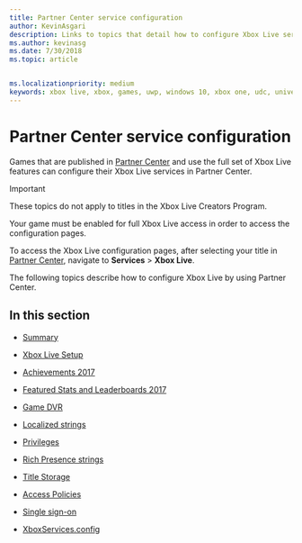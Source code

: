 ```yaml
---
title: Partner Center service configuration  
author: KevinAsgari
description: Links to topics that detail how to configure Xbox Live services in Partner Center.
ms.author: kevinasg
ms.date: 7/30/2018
ms.topic: article


ms.localizationpriority: medium
keywords: xbox live, xbox, games, uwp, windows 10, xbox one, udc, universal developer center
---
```


# Partner Center service configuration

Games that are published in [Partner Center](https://partner.microsoft.com/dashboard) and use the full set of Xbox Live features can configure their Xbox Live services in Partner Center.

> [!IMPORTANT]
> These topics do not apply to titles in the Xbox Live Creators Program.

Your game must be enabled for full Xbox Live access in order to access the configuration pages.

To access the Xbox Live configuration pages, after selecting your title in [Partner Center](https://partner.microsoft.com/dashboard), navigate to **Services** > **Xbox Live**.


The following topics describe how to configure Xbox Live by using Partner Center.

## In this section

* [Summary](dev-center/summary.md)

* [Xbox Live Setup](dev-center/xbox-live-setup.md)

* [Achievements 2017](dev-center/achievements-in-udc.md)

* [Featured Stats and Leaderboards 2017](dev-center/featured-stats-and-leaderboards.md)

* [Game DVR](dev-center/game-dvr.md)

* [Localized strings](dev-center/localized-strings.md)

* [Privileges](dev-center/privileges.md)

* [Rich Presence strings](dev-center/rich-presence-configuration.md)

* [Title Storage](dev-center/title-storage.md)

* [Access Policies](dev-center/access-policies-udc.md)

* [Single sign-on](dev-center/single-sign-on.md)

* [XboxServices.config](../xboxservices-config.md)